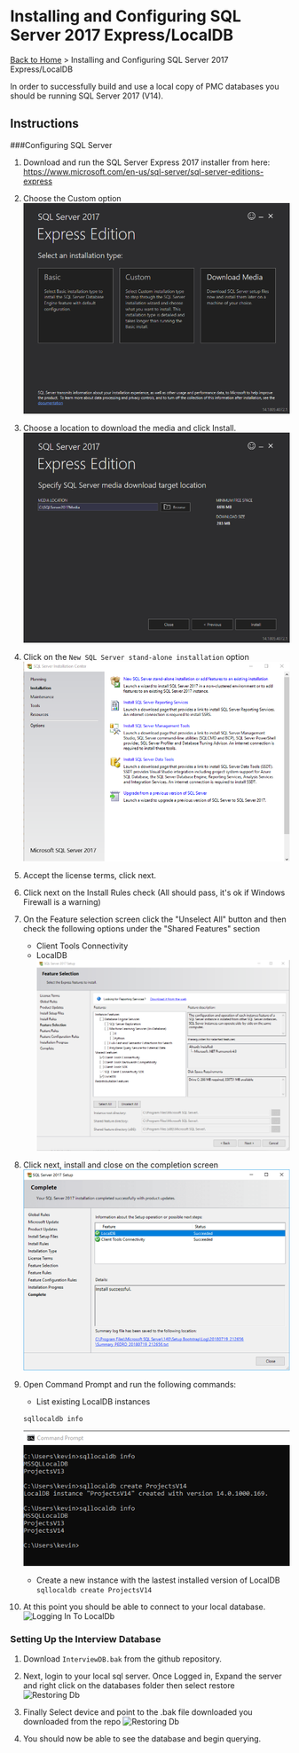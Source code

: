 # Installing and Configuring SQL Server 2017 Express/LocalDB

[Back to Home](./README.md) > Installing and Configuring SQL Server 2017 Express/LocalDB

In order to successfully build and use a local copy of PMC databases you should be running SQL Server 2017 (V14).

## Instructions

###Configuring SQL Server

1. Download and run the SQL Server Express 2017 installer from here: https://www.microsoft.com/en-us/sql-server/sql-server-editions-express

2. Choose the Custom option
![Image of SQL Server Express Installer](images/InstallSQL17LocalDB001.png)

3. Choose a location to download the media and click Install.
![Image of SQL Server Express Installer](images/InstallSQL17LocalDB002.png)

4. Click on the `New SQL Server stand-alone installation` option
![Image of SQL Server Express Installer](images/InstallSQL17LocalDB003.png)

5. Accept the license terms, click next.
6. Click next on the Install Rules check (All should pass, it's ok if Windows Firewall is a warning)
7. On the Feature selection screen click the "Unselect All" button and then check the following options under the "Shared Features" section
   - Client Tools Connectivity
   - LocalDB
![Image of SQL Server Express Installer](images/InstallSQL17LocalDB004.png)

8. Click next, install and close on the completion screen
![Image of SQL Server Express Installer](images/InstallSQL17LocalDB005.png)

9. Open Command Prompt and run the following commands:
   - List existing LocalDB instances
   ```
   sqllocaldb info
   ```
   ![Image of SQL Server Express Installer](images/InstallSQL17LocalDB006.png)
   - Create a new instance with the lastest installed version of LocalDB
   ```sqllocaldb create ProjectsV14```

10. At this point you should be able to connect to your local database.
   ![Logging In To LocalDb](images/LoginToLocalDb.PNG)

### Setting Up the Interview Database

1. Download `InterviewDB.bak` from the github repository.

11. Next, login to your local sql server. Once Logged in, Expand the server and right click on the databases folder then select restore
   ![Restoring Db](images/RestoreDatabse.PNG)

12. Finally Select device and point to the .bak file downloaded you downloaded from the repo
![Restoring Db](images/RestoreDatabse2.PNG)

13. You should now be able to see the database and begin querying.

